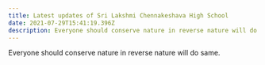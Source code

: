 ```yaml
---
title: Latest updates of Sri Lakshmi Chennakeshava High School
date: 2021-07-29T15:41:19.396Z
description: Everyone should conserve nature in reverse nature will do same.
---
```

Everyone should conserve nature in reverse nature will do same.